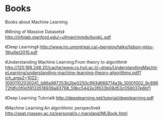 # Books
Books about Machine Learning

《Mining of Massive Datasets》 http://infolab.stanford.edu/~ullman/mmds/bookL.pdf

《Deep Learning》 http://www.iro.umontreal.ca/~bengioy/talks/lisbon-mlss-19juillet2015.pdf

《Understanding Machine Learning:From theory to algorithm》 http://120.198.248.20/cache/www.cs.huji.ac.il/~shais/UnderstandingMachineLearning/understanding-machine-learning-theory-algorithms.pdf?ich_args2=1022-10001102030241_b86a997253b2be0250c993d668714a3b_10001002_9c89672fdfc0f0d19133518939a83798_59bc5442e3f633b08d53c058037e6bf1

《Deep Learning Tutorial》 http://deeplearning.net/tutorial/deeplearning.pdf

《Machine Learning:An algorithmic perspective》 http://seat.massey.ac.nz/personal/s.r.marsland/MLBook.html
